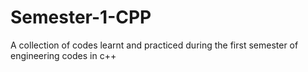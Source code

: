 # Semester-1-CPP
A collection of codes learnt and practiced during the first semester of engineering codes in c++

